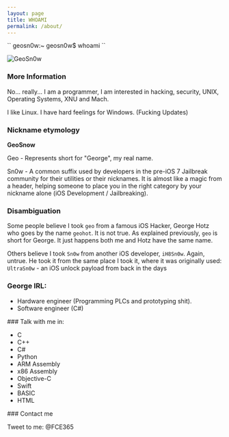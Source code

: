 ```yaml
---
layout: page
title: WHOAMI
permalink: /about/
---
```

<p>
``
geosn0w:~ geosn0w$ whoami
``
</p>
<img src="https://image.ibb.co/mkXiMn/lol.png" alt="GeoSn0w">

### More Information

No... really... I am a programmer, I am interested in hacking, security, UNIX, Operating Systems, XNU and Mach.

I like Linux. I have hard feelings for Windows. (Fucking Updates)

### Nickname etymology 
<b>GeoSnow</b>

Geo - Represents short for "George", my real name.

Sn0w - A common suffix used by developers in the pre-iOS 7 Jailbreak community for their utilities or their nicknames. It is almost like a magic from a header, helping someone to place you in the right category by your nickname alone (iOS Development / Jailbreaking).

### Disambiguation
Some people believe I took `geo` from a famous iOS Hacker, George Hotz who goes by the name `geohot`. It is not true. As explained previously, `geo` is short for George. It just happens both me and Hotz have the same name. 

Others believe I took `Sn0w` from another iOS developer, `iH8Sn0w`. Again, untrue. He took it from the same place I took it, where it was originally used: `UltraSn0w` - an iOS unlock payload from back in the days

### George IRL:
<ul>
<li>Hardware engineer (Programming PLCs and prototyping shit).</li>
<li>Software engineer (C#)</li>
</ul>
### Talk with me in:
<ul>
<li>C</li>
<li>C++</li>
<li>C#</li>
<li>Python</li>
<li>ARM Assembly</li>
<li>x86 Assembly</li>
<li>Objective-C</li>
<li>Swift</li>
<li>BASIC</li>
<li>HTML</li>
</ul>
### Contact me

Tweet to me: @FCE365
